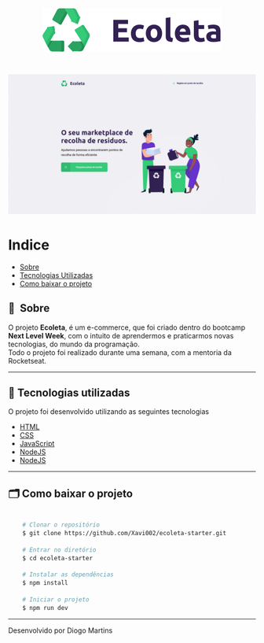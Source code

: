 <h1 align="center">
    <img src='./public/assets/logo.svg'>
</h1>

<h1>
    <img src='./public/assets/ecoleta.gif'>
</h1>

# Indice

- [Sobre](#-sobre)
- [Tecnologias Utilizadas](#-tecnologias-utilizadas)
- [Como baixar o projeto](#-como-baixar-o-projeto)

## 🔖&nbsp; Sobre

O projeto **Ecoleta**, é um e-commerce, que foi criado dentro do bootcamp **Next Level Week**, com o intuito de aprendermos e praticarmos novas tecnologias, do mundo da programação. </br>Todo o projeto foi realizado durante uma semana, com a mentoria da Rocketseat.

---

## 🚀 Tecnologias utilizadas

O projeto foi desenvolvido utilizando as seguintes tecnologias

- [HTML](https://developer.mozilla.org/pt-PT/docs/Web/HTML)
- [CSS](https://developer.mozilla.org/pt-PT/docs/Web/CSS)
- [JavaScript](https://developer.mozilla.org/pt-PT/docs/Web/JavaScript)
- [NodeJS](https://nodejs.org/en/)
- [NodeJS](https://mozilla.github.io/nunjucks/)

---

## 🗂 Como baixar o projeto

```bash

    # Clonar o repositório
    $ git clone https://github.com/Xavi002/ecoleta-starter.git

    # Entrar no diretório
    $ cd ecoleta-starter

    # Instalar as dependências
    $ npm install

    # Iniciar o projeto
    $ npm run dev
```

---

Desenvolvido por Diogo Martins